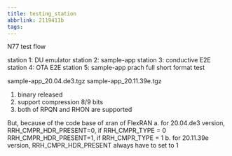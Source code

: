 ```yaml
---
title: testing_station
abbrlink: 2119411b
tags:
---
```

N77 test flow

station 1: DU emulator
station 2: sample-app
station 3: conductive E2E
station 4: OTA E2E
station 5: sample-app prach full short format test

sample-app_20.04.de3.tgz
sample-app_20.11.39e.tgz

1. binary released
2. support compression 8/9 bits
3. both of RPQN and RHON are supported

But, because of the code base of xran of FlexRAN
a. for 20.04.de3 version, 
       RRH_CMPR_HDR_PRESENT=0,  if RRH_CMPR_TYPE = 0
       RRH_CMPR_HDR_PRESENT=1,  if RRH_CMPR_TYPE = 1
b. for 20.11.39e version, 
       RRH_CMPR_HDR_PRESENT always have to set to 1